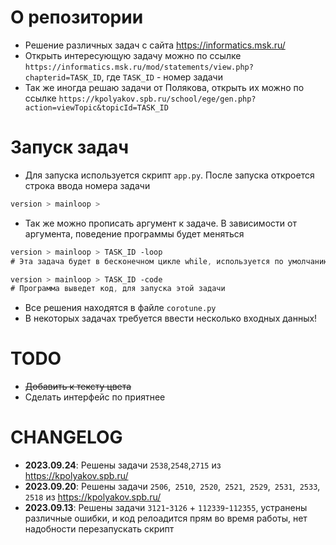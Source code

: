 # О репозитории
- Решение различных задач с сайта https://informatics.msk.ru/
- Открыть интересующую задачу можно по ссылке `https://informatics.msk.ru/mod/statements/view.php?chapterid=TASK_ID`, где `TASK_ID` - номер задачи
- Так же иногда решаю задачи от Полякова, открыть их можно по ссылке `https://kpolyakov.spb.ru/school/ege/gen.php?action=viewTopic&topicId=TASK_ID`

# Запуск задач
- Для запуска используется скрипт `app.py`. После запуска откроется строка ввода номера задачи
```css
version > mainloop > 
```
- Так же можно прописать аргумент к задаче. В зависимости от аргумента, поведение программы будет меняться
```css
version > mainloop > TASK_ID -loop 
# Эта задача будет в бесконечном цикле while, используется по умолчанию

version > mainloop > TASK_ID -code
# Программа выведет код, для запуска этой задачи
```
- Все решения находятся в файле `corotune.py`
- В некоторых задачах требуется ввести несколько входных данных!

# TODO
- ~~Добавить к тексту цвета~~
- Сделать интерфейс по приятнее

# CHANGELOG
- **2023.09.24**: Решены задачи `2538`,`2548`,`2715` из https://kpolyakov.spb.ru/
- **2023.09.20**: Решены задачи `2506`,` 2510`,` 2520`,` 2521`,` 2529`,` 2531`,` 2533`,` 2518` из https://kpolyakov.spb.ru/
- **2023.09.13**: Решены задачи `3121`-`3126` + `112339`-`112355`, устранены различные ошибки, и код релоадится прям во время работы, нет надобности перезапускать скрипт
